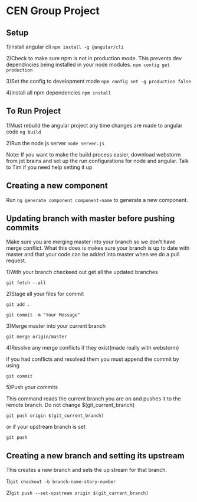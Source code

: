 # CEN Group Project

## Setup

1)install angular cli
`npm install -g @angular/cli`

2)Check to make sure npm is not in production mode. This prevents dev dependincies being installed in your node modules. 
`npm config get production` 

3)Set the config to development mode
`npm config set -g production false`

4)install all npm dependencies
`npm install`

## To Run Project

1)Must rebuild the angular project any time changes are made to angular code
`ng build`

2)Run the node js server
`node server.js`

Note: If you want to make the build process easier, download webstorm from jet brains and set up the run configurations for node and angular. 
Talk to Tim if you need help setting it up

## Creating a new component

Run `ng generate component component-name` to generate a new component.

## Updating branch with master before pushing commits

Make sure you are merging master into your branch so we don't have merge conflict.
What this does is makes sure your branch is up to date with master and that your code can be added into master when we do a pull request.

1)With your branch checkeed out get all the updated branches

`git fetch --all`

2)Stage all your files for commit

`git add .`

`git commit -m "Your Message"`

3)Merge master into your current branch

`git merge origin/master`

4)Resolve any merge conflicts if they exist(made really with webstorm)

if you had conflicts and resolved them you must append the commit by using

`git commit`

5)Push your commits

This command reads the current branch you are on and pushes it to the remote branch. Do not change $(git_current_branch) 

`git push origin $(git_current_branch)`

or if your upstream branch is set

`git push`

## Creating a new branch and setting its upstream

This creates a new branch and sets the up stream for that branch. 

1)`git checkout -b branch-name-story-number`

2)`git push --set-upstream origin $(git_current_branch)`




